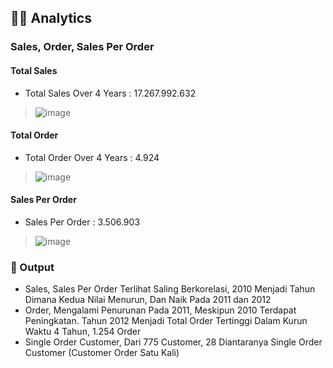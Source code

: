 ## 🤷‍♂️ Analytics

### Sales, Order, Sales Per Order

#### Total Sales
* Total Sales Over 4 Years : 17.267.992.632
> ![image](https://github.com/user-attachments/assets/dcf8992f-09b1-4e9b-b035-eff0867c7a0a)

#### Total Order
* Total Order Over 4 Years : 4.924
> ![image](https://github.com/user-attachments/assets/0e6bc8bc-9ef7-4d2d-a0e1-7fd28cb58ce2)

#### Sales Per Order
* Sales Per Order : 3.506.903
> ![image](https://github.com/user-attachments/assets/a958c36f-102a-491a-8be0-5849e0dc908c)

### 🚀 Output
* Sales, Sales Per Order Terlihat Saling Berkorelasi, 2010 Menjadi Tahun Dimana Kedua Nilai Menurun, Dan Naik Pada 2011 dan 2012
* Order, Mengalami Penurunan Pada 2011, Meskipun 2010 Terdapat Peningkatan. Tahun 2012 Menjadi Total Order Tertinggi Dalam Kurun Waktu 4 Tahun, 1.254 Order
* Single Order Customer, Dari 775 Customer, 28 Diantaranya Single Order Customer (Customer Order Satu Kali)
